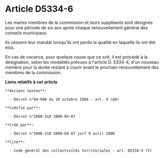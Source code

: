 # Article D5334-6

Les maires membres de la commission et leurs suppléants sont désignés pour une période de six ans après chaque renouvellement
général des conseils municipaux.

Ils cessent leur mandat lorsqu'ils ont perdu la qualité en laquelle ils ont été élus.

En cas de vacance, pour quelque cause que ce soit, il est procédé à la désignation, selon les modalités prévues à l'article
D. 5334-4, d'un nouveau membre pour la durée restant à courir avant le prochain renouvellement des membres de la commission.

**Liens relatifs à cet article**

	**Anciens textes**:

	  - Décret n°84-900 du 10 octobre 1984 - art. 4 (Ab)

	**Codifié par**:

	  - Décret n°2000-318 2000-04-07

	**Créé par**:

	  - Décret n°2000-318 2000-04-07 jorf 9 avril 2000

	**Cite**:

	  - Code général des collectivités territoriales - art. D5334-4 (V)
